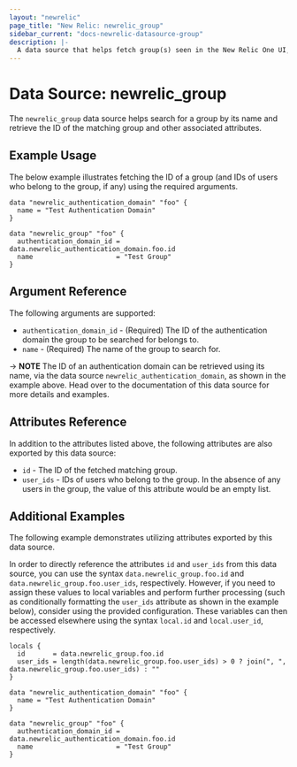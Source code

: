 ```yaml
---
layout: "newrelic"
page_title: "New Relic: newrelic_group"
sidebar_current: "docs-newrelic-datasource-group"
description: |-
  A data source that helps fetch group(s) seen in the New Relic One UI, matching the name specified.
---
```


# Data Source: newrelic\_group

The `newrelic_group` data source helps search for a group by its name and retrieve the ID of the matching group and other associated attributes.

## Example Usage

The below example illustrates fetching the ID of a group (and IDs of users who belong to the group, if any) using the required arguments.
    
```hcl
data "newrelic_authentication_domain" "foo" {
  name = "Test Authentication Domain"
}

data "newrelic_group" "foo" {
  authentication_domain_id = data.newrelic_authentication_domain.foo.id
  name                     = "Test Group"
}
```

## Argument Reference

The following arguments are supported:

* `authentication_domain_id` - (Required) The ID of the authentication domain the group to be searched for belongs to.
* `name` - (Required) The name of the group to search for.

-> **NOTE** The ID of an authentication domain can be retrieved using its name, via the data source `newrelic_authentication_domain`, as shown in the example above. Head over to the documentation of this data source for more details and examples.

## Attributes Reference

In addition to the attributes listed above, the following attributes are also exported by this data source:

* `id` - The ID of the fetched matching group.
* `user_ids` - IDs of users who belong to the group. In the absence of any users in the group, the value of this attribute would be an empty list.

## Additional Examples

The following example demonstrates utilizing attributes exported by this data source.

In order to directly reference the attributes `id` and `user_ids` from this data source, you can use the syntax `data.newrelic_group.foo.id` and `data.newrelic_group.foo.user_ids`, respectively. However, if you need to assign these values to local variables and perform further processing (such as conditionally formatting the `user_ids` attribute as shown in the example below), consider using the provided configuration. These variables can then be accessed elsewhere using the syntax `local.id` and `local.user_id`, respectively.

```hcl
locals {
  id       = data.newrelic_group.foo.id
  user_ids = length(data.newrelic_group.foo.user_ids) > 0 ? join(", ", data.newrelic_group.foo.user_ids) : ""
}

data "newrelic_authentication_domain" "foo" {
  name = "Test Authentication Domain"
}

data "newrelic_group" "foo" {
  authentication_domain_id = data.newrelic_authentication_domain.foo.id
  name                     = "Test Group"
}
```



